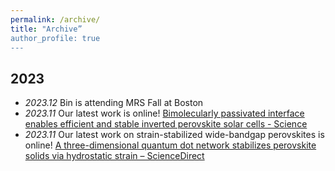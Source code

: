 ```yaml
---
permalink: /archive/
title: "Archive”
author_profile: true
---
```



## 2023
* *2023.12* Bin is attending MRS Fall at Boston
* *2023.11* Our latest work is online! [Bimolecularly passivated interface enables efficient and stable inverted perovskite solar cells - Science](https://www.science.org/doi/10.1126/science.adk1633)
* *2023.11* Our latest work on strain-stabilized wide-bandgap perovskites is online! [A three-dimensional quantum dot network stabilizes perovskite solids via hydrostatic strain – ScienceDirect](https://www.sciencedirect.com/science/article/pii/S2590238523005167)
